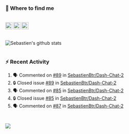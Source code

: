 
<h1></h1>

### :speech_balloon: Where to find me

</br>
<a href="https://twitter.com/seb_bouttier">
  <img align="left" width="22px" src="https://cdn.jsdelivr.net/npm/simple-icons@v3/icons/twitter.svg" />
</a>
<a href="https://www.linkedin.com/in/sebastien-bouttier">
  <img align="left" width="22px" src="https://cdn.jsdelivr.net/npm/simple-icons@v3/icons/linkedin.svg" />
</a>
<a href="https://sebastien-bouttier.medium.com/">
  <img align="left" width="22px" src="https://cdn.jsdelivr.net/npm/simple-icons@v3/icons/medium.svg" />
</a>
</br>

<h1></h1>

![Sebastien's github stats](https://github-readme-stats.vercel.app/api?username=sebastienBtr&show_icons=true&title_color=24292e&icon_color=40c463&text_color=24292e&bg_color=fff&count_private=true)

<h1></h1>

### :zap: Recent Activity

<!--START_SECTION:activity-->
1. 🗣 Commented on [#89](https://github.com/SebastienBtr/Dash-Chat-2/issues/89#issuecomment-1985787648) in [SebastienBtr/Dash-Chat-2](https://github.com/SebastienBtr/Dash-Chat-2)
2. 🔒 Closed issue [#89](https://github.com/SebastienBtr/Dash-Chat-2/issues/89) in [SebastienBtr/Dash-Chat-2](https://github.com/SebastienBtr/Dash-Chat-2)
3. 🗣 Commented on [#85](https://github.com/SebastienBtr/Dash-Chat-2/issues/85#issuecomment-1985783260) in [SebastienBtr/Dash-Chat-2](https://github.com/SebastienBtr/Dash-Chat-2)
4. 🔒 Closed issue [#85](https://github.com/SebastienBtr/Dash-Chat-2/issues/85) in [SebastienBtr/Dash-Chat-2](https://github.com/SebastienBtr/Dash-Chat-2)
5. 🗣 Commented on [#87](https://github.com/SebastienBtr/Dash-Chat-2/pull/87#issuecomment-1985772478) in [SebastienBtr/Dash-Chat-2](https://github.com/SebastienBtr/Dash-Chat-2)
<!--END_SECTION:activity-->

<h1></h1>

![](https://komarev.com/ghpvc/?username=sebastienBtr)
